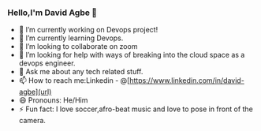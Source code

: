 ### Hello,I'm David Agbe 👋

- 🔭 I’m currently working on Devops project!
- 🌱 I’m currently learning Devops.
- 👯 I’m looking to collaborate on zoom
- 🤔 I’m looking for help with ways of breaking into the cloud space as a devops engineer.
- 💬 Ask me about any tech related stuff.
- 📫 How to reach me:Linkedin - @[https://www.linkedin.com/in/david-agbe](url)
- 😄 Pronouns: He/Him
- ⚡ Fun fact: I love soccer,afro-beat music and love to pose in front of the camera.

